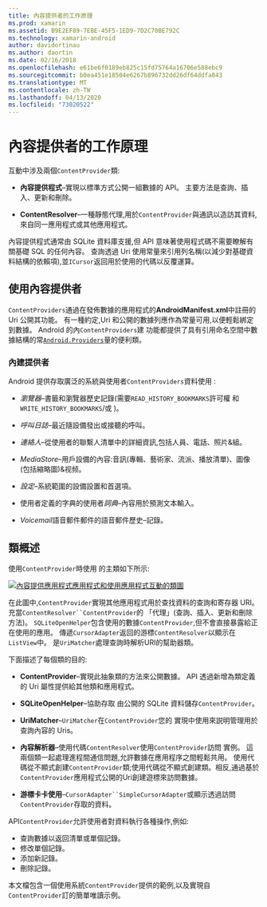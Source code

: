 ```yaml
---
title: 內容提供者的工作原理
ms.prod: xamarin
ms.assetid: B9E2EF89-7EBE-45F5-1ED9-7D2C70BE792C
ms.technology: xamarin-android
author: davidortinau
ms.author: daortin
ms.date: 02/16/2018
ms.openlocfilehash: e61be6f0189eb825c15fd75764a16706e588ebc9
ms.sourcegitcommit: b0ea451e18504e6267b896732dd26df64ddfa843
ms.translationtype: MT
ms.contentlocale: zh-TW
ms.lasthandoff: 04/13/2020
ms.locfileid: "73020522"
---
```

# <a name="how-content-providers-work"></a>內容提供者的工作原理

互動中涉及兩個`ContentProvider`類:

- **內容提供程式**&ndash;實現以標準方式公開一組數據的 API。 主要方法是查詢、插入、更新和刪除。

- **ContentResolver**&ndash;一種靜態代理,用於`ContentProvider`與通訊以造訪其資料,來自同一應用程式或其他應用程式。

內容提供程式通常由 SQLite 資料庫支援,但 API 意味著使用程式碼不需要瞭解有關基礎 SQL 的任何內容。 查詢透過 Uri 使用常量來引用列名稱(以減少對基礎資料結構的依賴項),並`ICursor`返回用於使用的代碼以反覆運算。

## <a name="consuming-a-contentprovider"></a>使用內容提供者

`ContentProviders`通過在發佈數據的應用程式的**AndroidManifest.xml**中註冊的 Uri 公開其功能。 有一種約定,Uri 和公開的數據列應作為常量可用,以便輕鬆綁定到數據。 Android 的內`ContentProviders`建 功能都提供了具有引用命名空間中數據結構的常[`Android.Providers`](xref:Android.Provider)量的便利類。

### <a name="built-in-providers"></a>內建提供者

Android 提供存取廣泛的系統與使用者`ContentProviders`資料使用 :

- *瀏覽器*&ndash;書籤和瀏覽器歷史記錄(需要`READ_HISTORY_BOOKMARKS`許可權 和`WRITE_HISTORY_BOOKMARKS`/或 )。

- *呼叫日誌*&ndash;最近隨設備發出或接聽的呼叫。

- *連絡人*&ndash;從使用者的聯繫人清單中的詳細資訊,包括人員、電話、照片&組。

- *MediaStore*&ndash;用戶設備的內容:音訊(專輯、藝術家、流派、播放清單)、圖像(包括縮略圖)&视频。

- *設定*&ndash;系統範圍的設備設置和首選項。

- 使用者定義的字典的使用者*詞典*&ndash;內容用於預測文本輸入。

- *Voicemail*語音郵件郵件的語音郵件歷史&ndash;記錄。

## <a name="classes-overview"></a>類概述

使用`ContentProvider`時使用 的主類如下所示:

[![內容提供應用程式應用程式和使用應用程式互動的類圖](how-it-works-images/classdiagram1.png)](how-it-works-images/classdiagram1.png#lightbox)

在此圖中,`ContentProvider`實現其他應用程式用於查找資料的查詢和寄存器 URI。 充當`ContentResolver``ContentProvider`的 「代理」(查詢、插入、更新和刪除方法)。 `SQLiteOpenHelper`包含使用的數據`ContentProvider`,但不會直接暴露給正在使用的應用。
傳遞`CursorAdapter`返回的游標`ContentResolver`以顯示在`ListView`中。 是`UriMatcher`處理查詢時解析URI的幫助器類。

下面描述了每個類的目的:

- **ContentProvider**&ndash;實現此抽象類的方法來公開數據。 API 透過新增為類定義的 Uri 屬性提供給其他類和應用程式。

- **SQLiteOpenHelper**&ndash;協助存取 由公開的 SQLite 資料儲存`ContentProvider`。

- **UriMatcher**&ndash;`UriMatcher`在`ContentProvider`您的 實現中使用來説明管理用於查詢內容的 Uris。

- **內容解析器**&ndash;使用代碼`ContentResolver`使用`ContentProvider`訪問 實例。 這兩個類一起處理進程間通信問題,允許數據在應用程序之間輕鬆共用。 使用代碼從不顯式創建`ContentProvider`類;使用代碼從不顯式創建類。相反,通過基於`ContentProvider`應用程式公開的Uri創建遊標來訪問數據。

- **游標卡卡使用**&ndash;`CursorAdapter``SimpleCursorAdapter`或顯示透過訪問`ContentProvider`存取的資料。

API`ContentProvider`允許使用者對資料執行各種操作,例如:

- 查詢數據以返回清單或單個記錄。
- 修改單個記錄。
- 添加新記錄。
- 刪除記錄。

本文檔包含一個使用系統`ContentProvider`提供的範例,以及實現自`ContentProvider`訂的簡單唯讀示例。
